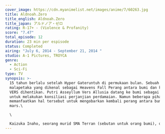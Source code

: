 ```yaml
---
cover_image: https://cdn.myanimelist.net/images/anime/7/60263.jpg
title: Aldnoah.Zero
title_english: Aldnoah.Zero
title_japan: アルドノア・ゼロ
rating: R-17+ - (Violence & Profanity)
score: "7.47"
total_episode: 12
duration: 23 min per espisode
status: Completed
airing: "July 6, 2014 - September 21, 2014 "
studio: A-1 Pictures, TROYCA
genre:
  - Action
  - Sci-Fi
type: TV
synopsis: >-
  15 tahun berlalu setelah Hyper Gateruntuh di permukaan bulan. Sebuah
  malapetaka yang dikenal sebagai Heavens Fall Perang antara bumi dan kerajaan
  VERS dihentikan. Putri Asseyllum Vers Allusia datang ke bumi sebagai duta
  untuk melakukan konsiliasi perjanjian perdamaian. Namun beberapa pihak
  memanfaatkan hal tersebut untuk mengobarkan kembali perang antara bumi dan
  mars.\

  \

  Kaizuka Inaho, seorang murid SMA Terran (sebutan untuk orang bumi), dan Slaine Troyard seseorang yang telah menyerahkan seluruh kesetiaannya pada putri Asseylum bertempur dalam takdir yang telah digariskan. Dimulailah perang besar yang akan mengubah sejarah umat manusia untuk selamanya.
---
```

